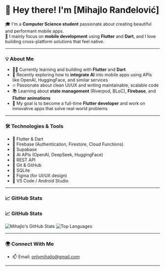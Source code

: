 # 👋 Hey there! I'm [Mihajlo Ranđelović]

🎓 I'm a **Computer Science student** passionate about creating beautiful and performant mobile apps.  
📱 I mainly focus on **mobile development** using **Flutter** and **Dart**, and I love building cross-platform solutions that feel native.

---

### 💡 About Me

- 🧑‍💻 Currently learning and building with **Flutter** and **Dart**
- 🤖 Recently exploring how to **integrate AI** into mobile apps using APIs like OpenAI, HuggingFace, and similar services
- 🔥 Passionate about clean UI/UX and writing maintainable, scalable code
- 📚 Learning about **state management** (Riverpod, BLoC), **Firebase**, and **Flutter animations**
- 🎯 My goal is to become a full-time **Flutter developer** and work on innovative apps that solve real-world problems

---

### 🛠️ Technologies & Tools

- 🔹 Flutter & Dart
- 🔹 Firebase (Authentication, Firestore, Cloud Functions)
- 🔹 Supabase
- 🔹 AI APIs (OpenAI, DeepSeek, HuggingFace)
- 🔹 REST API
- 🔹 Git & GitHub
- 🔹 SQLite
- 🔹 Figma (for UI/UX design)
- 🔹 VS Code / Android Studio

---

### 📈 GitHub Stats

### 📈 GitHub Stats

![Mihajlo's GitHub Stats](https://github-readme-stats.vercel.app/api?username=mihajloslav&show_icons=true&theme=tokyonight)
![Top Languages](https://github-readme-stats.vercel.app/api/top-langs/?username=mihajloslav&layout=compact&theme=tokyonight)

---

### 🌍 Connect With Me

- 📫 Email: [onlymihajlo@gmail.com](mailto:onlymihajlo@gmail.com)

---

